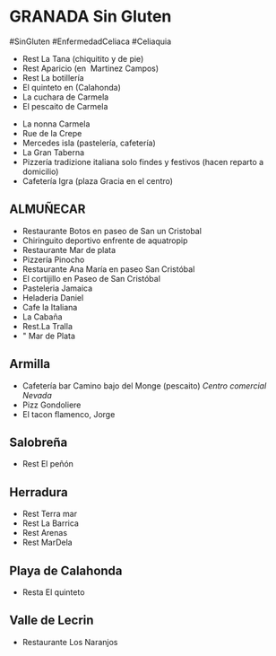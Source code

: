 # GRANADA Sin Gluten
#SinGluten #EnfermedadCeliaca #Celiaquia 

- Rest La Tana (chiquitito y de pie)
- Rest Aparicio (en  Martinez Campos)
- Rest La botillería 
- El quinteto en (Calahonda)
- La cuchara de Carmela
- El pescaito de Carmela
* La nonna Carmela
* Rue de la Crepe
* Mercedes isla (pastelería, cafetería)
* La Gran Taberna
* Pizzería tradizione italiana solo findes y festivos (hacen reparto a domicilio)
* Cafetería Igra (plaza Gracia en el centro)

## ALMUÑECAR
- Restaurante Botos en paseo de San un Cristobal
- Chiringuito deportivo enfrente de aquatropip
- Restaurante  Mar de plata
- Pizzería Pinocho
- Restaurante Ana María en paseo San Cristóbal
- El cortijillo en Paseo de San Cristóbal
- Pasteleria Jamaica
- Heladeria Daniel
- Cafe la Italiana
- La Cabaña
- Rest.La Tralla
- " Mar de Plata
## Armilla
- Cafetería bar Camino bajo del Monge (pescaito)
*Centro comercial Nevada*
- Pizz Gondoliere
- El tacon flamenco, Jorge

## Salobreña
- Rest El peñón

## Herradura
- Rest Terra mar
- Rest La Barrica
- Rest Arenas
- Rest MarDela 

## Playa de Calahonda
 - Resta El quinteto 

## Valle de Lecrin
- Restaurante Los Naranjos